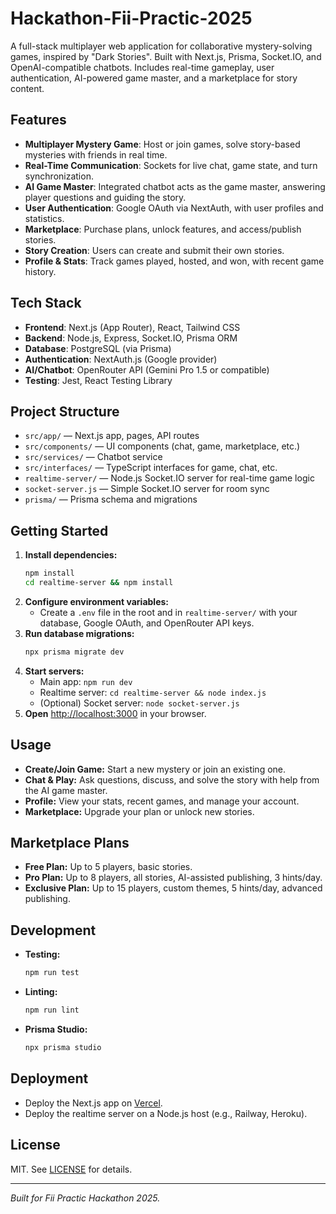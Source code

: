 
# Hackathon-Fii-Practic-2025

A full-stack multiplayer web application for collaborative mystery-solving games, inspired by "Dark Stories". Built with Next.js, Prisma, Socket.IO, and OpenAI-compatible chatbots. Includes real-time gameplay, user authentication, AI-powered game master, and a marketplace for story content.

## Features

- **Multiplayer Mystery Game**: Host or join games, solve story-based mysteries with friends in real time.
- **Real-Time Communication**: Sockets for live chat, game state, and turn synchronization.
- **AI Game Master**: Integrated chatbot acts as the game master, answering player questions and guiding the story.
- **User Authentication**: Google OAuth via NextAuth, with user profiles and statistics.
- **Marketplace**: Purchase plans, unlock features, and access/publish stories.
- **Story Creation**: Users can create and submit their own stories.
- **Profile & Stats**: Track games played, hosted, and won, with recent game history.

## Tech Stack

- **Frontend**: Next.js (App Router), React, Tailwind CSS
- **Backend**: Node.js, Express, Socket.IO, Prisma ORM
- **Database**: PostgreSQL (via Prisma)
- **Authentication**: NextAuth.js (Google provider)
- **AI/Chatbot**: OpenRouter API (Gemini Pro 1.5 or compatible)
- **Testing**: Jest, React Testing Library

## Project Structure

- `src/app/` — Next.js app, pages, API routes
- `src/components/` — UI components (chat, game, marketplace, etc.)
- `src/services/` — Chatbot service
- `src/interfaces/` — TypeScript interfaces for game, chat, etc.
- `realtime-server/` — Node.js Socket.IO server for real-time game logic
- `socket-server.js` — Simple Socket.IO server for room sync
- `prisma/` — Prisma schema and migrations

## Getting Started

1. **Install dependencies:**
   ```bash
   npm install
   cd realtime-server && npm install
   ```
2. **Configure environment variables:**
   - Create a `.env` file in the root and in `realtime-server/` with your database, Google OAuth, and OpenRouter API keys.
3. **Run database migrations:**
   ```bash
   npx prisma migrate dev
   ```
4. **Start servers:**
   - Main app: `npm run dev`
   - Realtime server: `cd realtime-server && node index.js`
   - (Optional) Socket server: `node socket-server.js`
5. **Open** [http://localhost:3000](http://localhost:3000) in your browser.

## Usage

- **Create/Join Game:** Start a new mystery or join an existing one.
- **Chat & Play:** Ask questions, discuss, and solve the story with help from the AI game master.
- **Profile:** View your stats, recent games, and manage your account.
- **Marketplace:** Upgrade your plan or unlock new stories.

## Marketplace Plans

- **Free Plan:** Up to 5 players, basic stories.
- **Pro Plan:** Up to 8 players, all stories, AI-assisted publishing, 3 hints/day.
- **Exclusive Plan:** Up to 15 players, custom themes, 5 hints/day, advanced publishing.

## Development

- **Testing:**
  ```bash
  npm run test
  ```
- **Linting:**
  ```bash
  npm run lint
  ```
- **Prisma Studio:**
  ```bash
  npx prisma studio
  ```

## Deployment

- Deploy the Next.js app on [Vercel](https://vercel.com/).
- Deploy the realtime server on a Node.js host (e.g., Railway, Heroku).

## License

MIT. See [LICENSE](LICENSE) for details.

---

*Built for Fii Practic Hackathon 2025.*
